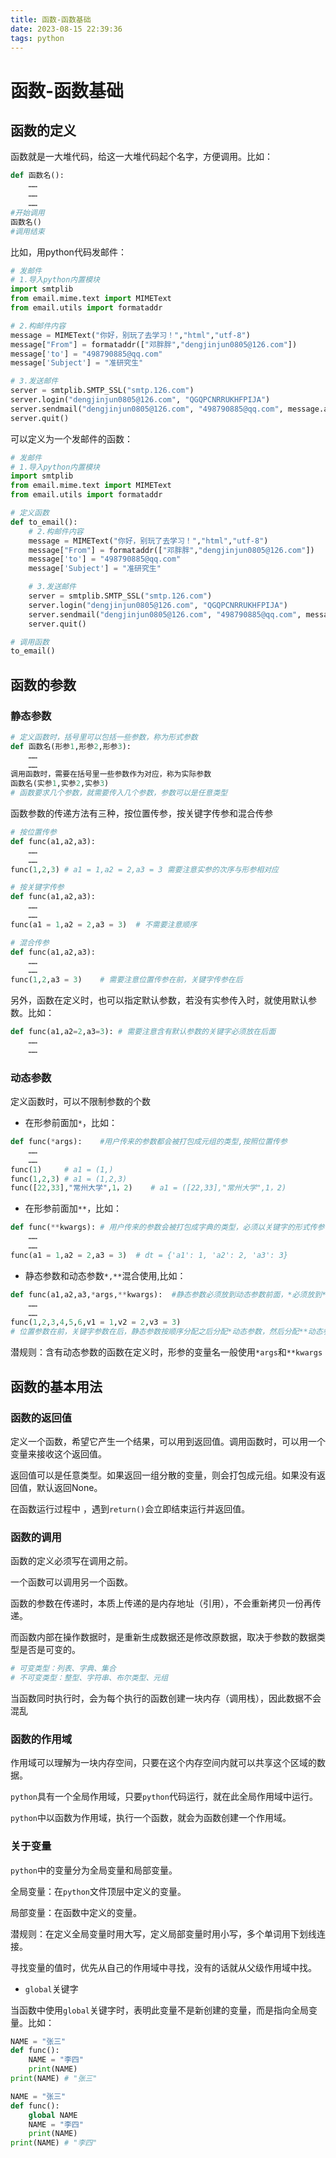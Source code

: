 ```yaml
---
title: 函数-函数基础
date: 2023-08-15 22:39:36
tags: python
---
```




# 函数-函数基础

## 函数的定义

函数就是一大堆代码，给这一大堆代码起个名字，方便调用。比如：

```python
def 函数名():
    ……
    ……
    ……
#开始调用
函数名()
#调用结束
```

比如，用python代码发邮件：

```python
# 发邮件
# 1.导入python内置模块
import smtplib
from email.mime.text import MIMEText
from email.utils import formataddr

# 2.构邮件内容
message = MIMEText("你好，别玩了去学习！","html","utf-8")
message["From"] = formataddr(["邓胖胖","dengjinjun0805@126.com"])
message['to'] = "498790885@qq.com"
message['Subject'] = "准研究生"

# 3.发送邮件
server = smtplib.SMTP_SSL("smtp.126.com")
server.login("dengjinjun0805@126.com", "QGQPCNRRUKHFPIJA")
server.sendmail("dengjinjun0805@126.com", "498790885@qq.com", message.as_string())
server.quit()
```

可以定义为一个发邮件的函数：

```python
# 发邮件
# 1.导入python内置模块
import smtplib
from email.mime.text import MIMEText
from email.utils import formataddr

# 定义函数
def to_email():
    # 2.构邮件内容
	message = MIMEText("你好，别玩了去学习！","html","utf-8")
	message["From"] = formataddr(["邓胖胖","dengjinjun0805@126.com"])
	message['to'] = "498790885@qq.com"
	message['Subject'] = "准研究生"

	# 3.发送邮件
	server = smtplib.SMTP_SSL("smtp.126.com")
	server.login("dengjinjun0805@126.com", "QGQPCNRRUKHFPIJA")
	server.sendmail("dengjinjun0805@126.com", "498790885@qq.com", message.as_string())
	server.quit()

# 调用函数
to_email()
```

## 函数的参数

### 静态参数

```python
# 定义函数时，括号里可以包括一些参数，称为形式参数
def 函数名(形参1,形参2,形参3):
    ……
    ……
调用函数时，需要在括号里一些参数作为对应，称为实际参数
函数名(实参1,实参2,实参3)
# 函数要求几个参数，就需要传入几个参数，参数可以是任意类型
```

函数参数的传递方法有三种，按位置传参，按关键字传参和混合传参

```python
# 按位置传参
def func(a1,a2,a3):
    ……
    ……
func(1,2,3)	# a1 = 1,a2 = 2,a3 = 3 需要注意实参的次序与形参相对应
```

```python
# 按关键字传参
def func(a1,a2,a3):
    ……
    ……
func(a1 = 1,a2 = 2,a3 = 3)	# 不需要注意顺序
```

```python
# 混合传参
def func(a1,a2,a3):
    ……
    ……
func(1,2,a3 = 3)	# 需要注意位置传参在前，关键字传参在后
```

另外，函数在定义时，也可以指定默认参数，若没有实参传入时，就使用默认参数。比如：

```python
def func(a1,a2=2,a3=3):	# 需要注意含有默认参数的关键字必须放在后面
    ……
    ……
```

### 动态参数

定义函数时，可以不限制参数的个数

- 在形参前面加`*`，比如：

```python
def func(*args):	#用户传来的参数都会被打包成元组的类型,按照位置传参
    ……
    ……
func(1)		# a1 = (1,)
func(1,2,3)	# a1 = (1,2,3)
func([22,33],"常州大学",1，2)	# a1 = ([22,33],"常州大学",1，2)
```

- 在形参前面加`**`，比如：

```python
def func(**kwargs):	# 用户传来的参数会被打包成字典的类型，必须以关键字的形式传参
    ……
    ……
func(a1 = 1,a2 = 2,a3 = 3)	# dt = {'a1': 1, 'a2': 2, 'a3': 3}
```

- 静态参数和动态参数`*,**`混合使用,比如：

```python
def func(a1,a2,a3,*args,**kwargs):	#静态参数必须放到动态参数前面，*必须放到**前面
    ……
    ……
func(1,2,3,4,5,6,v1 = 1,v2 = 2,v3 = 3)
# 位置参数在前，关键字参数在后，静态参数按顺序分配之后分配*动态参数，然后分配**动态参数
```

潜规则：含有动态参数的函数在定义时，形参的变量名一般使用`*args`和`**kwargs`

## 函数的基本用法

### 函数的返回值

定义一个函数，希望它产生一个结果，可以用到返回值。调用函数时，可以用一个变量来接收这个返回值。

返回值可以是任意类型。如果返回一组分散的变量，则会打包成元组。如果没有返回值，默认返回None。

在函数运行过程中 ，遇到`return()`会立即结束运行并返回值。

### 函数的调用

函数的定义必须写在调用之前。

一个函数可以调用另一个函数。

函数的参数在传递时，本质上传递的是内存地址（引用），不会重新拷贝一份再传递。

而函数内部在操作数据时，是重新生成数据还是修改原数据，取决于参数的数据类型是否是可变的。

```python
# 可变类型：列表、字典、集合
# 不可变类型：整型、字符串、布尔类型、元组
```

当函数同时执行时，会为每个执行的函数创建一块内存（调用栈），因此数据不会混乱

### 函数的作用域

作用域可以理解为一块内存空间，只要在这个内存空间内就可以共享这个区域的数据。

`python`具有一个全局作用域，只要`python`代码运行，就在此全局作用域中运行。

`python`中以函数为作用域，执行一个函数，就会为函数创建一个作用域。

### 关于变量

`python`中的变量分为全局变量和局部变量。

全局变量：在`python`文件顶层中定义的变量。

局部变量：在函数中定义的变量。

潜规则：在定义全局变量时用大写，定义局部变量时用小写，多个单词用下划线连接。

寻找变量的值时，优先从自己的作用域中寻找，没有的话就从父级作用域中找。

- `global`关键字

​	当函数中使用`global`关键字时，表明此变量不是新创建的变量，而是指向全局变量。比如：

```python
NAME = "张三"
def func():
    NAME = "李四"
    print(NAME)
print(NAME)	# "张三"
```

```python
NAME = "张三"
def func():
    global NAME
    NAME = "李四"
    print(NAME)
print(NAME)	# "李四"
```

